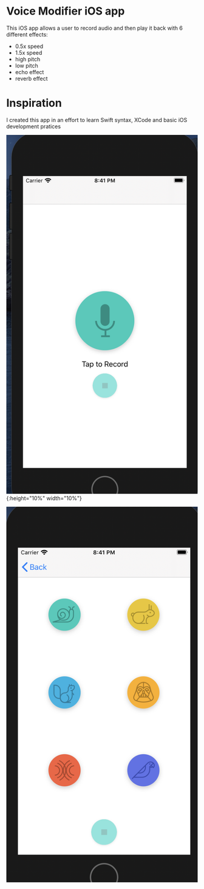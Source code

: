 # Voice Modifier iOS app

This iOS app allows a user to record audio and then play it back with 6 different effects:
- 0.5x speed
- 1.5x speed
- high pitch
- low pitch
- echo effect
- reverb effect

# Inspiration

I created this app in an effort to learn Swift syntax, XCode and basic iOS development pratices


![record screen](https://github.com/RyanFriedman36/Voice-Modifier/blob/master/record%20screen.png){:height="10%" width="10%"}

![effects screen](https://github.com/RyanFriedman36/Voice-Modifier/blob/master/effects%20screen.png)

